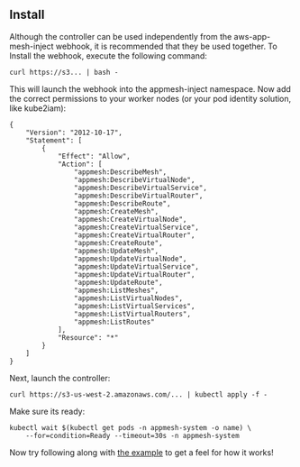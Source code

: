 ## Install

Although the controller can be used independently from the aws-app-mesh-inject webhook, it is recommended that they be used together.  To Install the webhook, execute the following command:

    curl https://s3... | bash -

This will launch the webhook into the appmesh-inject namespace. Now add the correct permissions to your worker nodes (or your pod identity solution, like kube2iam):

    {
        "Version": "2012-10-17",
        "Statement": [
            {
                "Effect": "Allow",
                "Action": [
                    "appmesh:DescribeMesh",
                    "appmesh:DescribeVirtualNode",
                    "appmesh:DescribeVirtualService",
                    "appmesh:DescribeVirtualRouter",
                    "appmesh:DescribeRoute",
                    "appmesh:CreateMesh",
                    "appmesh:CreateVirtualNode",
                    "appmesh:CreateVirtualService",
                    "appmesh:CreateVirtualRouter",
                    "appmesh:CreateRoute",
                    "appmesh:UpdateMesh",
                    "appmesh:UpdateVirtualNode",
                    "appmesh:UpdateVirtualService",
                    "appmesh:UpdateVirtualRouter",
                    "appmesh:UpdateRoute",
                    "appmesh:ListMeshes",
                    "appmesh:ListVirtualNodes",
                    "appmesh:ListVirtualServices",
                    "appmesh:ListVirtualRouters",
                    "appmesh:ListRoutes"
                ],
                "Resource": "*"
            }
        ]
    }

Next, launch the controller:

    curl https://s3-us-west-2.amazonaws.com/... | kubectl apply -f -

Make sure its ready:

    kubectl wait $(kubectl get pods -n appmesh-system -o name) \
        --for=condition=Ready --timeout=30s -n appmesh-system

Now try following along with [the example](example.md) to get a feel for how it works!
